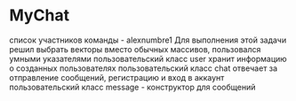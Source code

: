 # MyChat

список участников команды - alexnumbre1
 Для выполнения этой задачи решил выбрать векторы вместо обычных массивов, пользовался умными указателями
пользовательский класс user хранит информацию о созданных пользователях
пользовательский класс chat отвечает за отправление сообщений, регистрацию и вход в аккаунт
пользовательский класс message - конструктор для сообщений
